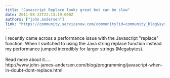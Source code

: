 ```yaml
---
title: "Javascript Replace looks great but can be slow"
date: 2011-08-22T22:13:19.000Z
authors: ["john.andersen"]
link: "https://community.servicenow.com/community?id=community_blog&sys_id=e29d6e69dbd0dbc01dcaf3231f961955"
---
```

<p>I recently came across a performance issue with the Javascript "replace" function. When I switched to using the Java string replace function instead my performance jumped incredibly for larger strings (Megabytes).<br /><br />Read more about it....<br />http://www.john-james-andersen.com/blog/programming/javascript-when-in-doubt-dont-replace.html</p>